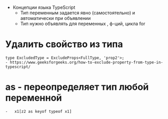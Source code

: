 - Концепции языка TypeScript
    - Тип переменным задается явно (самостоятельно) и автоматически при объявлении
    - Тип нужно объявлять для переменных , ф-ций, цикла for



# Удалить свойство из типа
    type ExcludedType = ExcludeProps<FullType, 'prop2'>;
    - https://www.geeksforgeeks.org/how-to-exclude-property-from-type-in-typescript/



# as - переопределяет тип любой переменной
    -   x1[z2 as keyof typeof x1]


